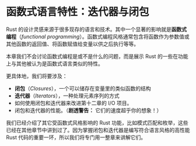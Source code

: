 # 函数式语言特性：迭代器与闭包




Rust 的设计灵感来源于很多现存的语言和技术。其中一个显著的影响就是**函数式编程**（*functional programming*）。函数式编程风格通常包含将函数作为参数值或其他函数的返回值、将函数赋值给变量以供之后执行等等。

本章我们不会讨论函数式编程是或不是什么的问题，而是展示 Rust 的一些在功能上与其他被认为是函数式语言类似的特性。

更具体地，我们将要涉及：

- **闭包**（*Closures*），一个可以储存在变量里的类似函数的结构
- **迭代器**（*Iterators*），一种处理元素序列的方式
- 如何使用闭包和迭代器来改进第十二章的 I/O 项目。
- 闭包和迭代器的性能。（**剧透警告：** 它们的速度超乎你的想象！）

我们已经介绍了其它受函数式风格影响的 Rust 功能，比如模式匹配和枚举，这些已经在其他章节中讲到过了。因为掌握闭包和迭代器是编写符合语言风格的高性能 Rust 代码的重要一环，所以我们将专门用一整章来讲解它们。
